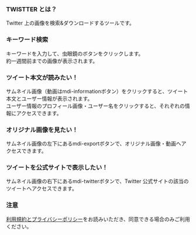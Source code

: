 ### TWISTTER とは？

Twitter 上の画像を検索&ダウンロードするツールです。

### キーワード検索

キーワードを入力して、虫眼鏡のボタンをクリックします。  
約一週間前までの画像が表示されます。

### ツイート本文が読みたい！

サムネイル画像（動画は<v-icon>mdi-information</v-icon>ボタン）をクリックすると、ツイート本文とユーザー情報が表示されます。  
ユーザー情報のプロフィール画像・ユーザー名をクリックすると、それぞれの情報にアクセスできます。

### オリジナル画像を見たい！

サムネイル画像の左下にある<v-icon>mdi-export</v-icon>ボタンで、オリジナル画像・動画へアクセスできます。

### ツイートを公式サイトで表示したい！

サムネイル画像の右下にある<v-icon>mdi-twitter</v-icon>ボタンで、Twitter 公式サイトの該当のツイートへアクセスできます。

### 注意

[利用規約とプライバシーポリシー](/rule)をお読みいただき、同意できる場合のみご利用ください。
